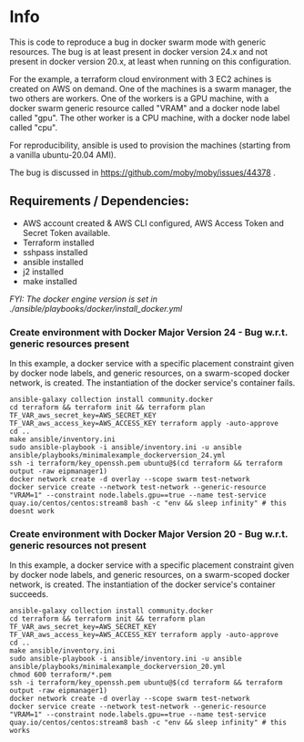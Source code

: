 # Info

This is code to reproduce a bug in docker swarm mode with generic resources. The bug is at least present in docker version 24.x and not present in docker version 20.x, at least when running on this configuration.

For the example, a terraform cloud environment with 3 EC2 achines is created on AWS on demand. One of the machines is a swarm manager, the two others are workers. One of the workers is a GPU machine, with a docker swarm generic resource called "VRAM" and a docker node label called "gpu". The other worker is a CPU machine, with a docker node label called "cpu".

For reproducibility, ansible is used to provision the machines (starting from a vanilla ubuntu-20.04 AMI).

The bug is discussed in https://github.com/moby/moby/issues/44378 .

## Requirements / Dependencies:

- AWS account created & AWS CLI configured, AWS Access Token and Secret Token available.
- Terraform installed
- sshpass installed
- ansible installed
- j2 installed
- make installed


*FYI: The docker engine version is set in ./ansible/playbooks/docker/install_docker.yml*



### Create environment with Docker Major Version 24 - Bug w.r.t. generic resources present

In this example, a docker service with a specific placement constraint given by docker node labels, and generic resources, on a swarm-scoped docker network, is created. The instantiation of the docker service's container fails.


```
ansible-galaxy collection install community.docker
cd terraform && terraform init && terraform plan
TF_VAR_aws_secret_key=AWS_SECRET_KEY TF_VAR_aws_access_key=AWS_ACCESS_KEY terraform apply -auto-approve
cd ..
make ansible/inventory.ini
sudo ansible-playbook -i ansible/inventory.ini -u ansible ansible/playbooks/minimalexample_dockerversion_24.yml
ssh -i terraform/key_openssh.pem ubuntu@$(cd terraform && terraform output -raw eipmanager1)
docker network create -d overlay --scope swarm test-network
docker service create --network test-network --generic-resource "VRAM=1" --constraint node.labels.gpu==true --name test-service quay.io/centos/centos:stream8 bash -c "env && sleep infinity" # this doesnt work
```



### Create environment with Docker Major Version 20 - Bug w.r.t. generic resources not present


In this example, a docker service with a specific placement constraint given by docker node labels, and generic resources, on a swarm-scoped docker network, is created. The instantiation of the docker service's container succeeds.

```
ansible-galaxy collection install community.docker
cd terraform && terraform init && terraform plan
TF_VAR_aws_secret_key=AWS_SECRET_KEY TF_VAR_aws_access_key=AWS_ACCESS_KEY terraform apply -auto-approve
cd ..
make ansible/inventory.ini
sudo ansible-playbook -i ansible/inventory.ini -u ansible ansible/playbooks/minimalexample_dockerversion_20.yml
chmod 600 terraform/*.pem
ssh -i terraform/key_openssh.pem ubuntu@$(cd terraform && terraform output -raw eipmanager1)
docker network create -d overlay --scope swarm test-network
docker service create --network test-network --generic-resource "VRAM=1" --constraint node.labels.gpu==true --name test-service quay.io/centos/centos:stream8 bash -c "env && sleep infinity" # this works
```
